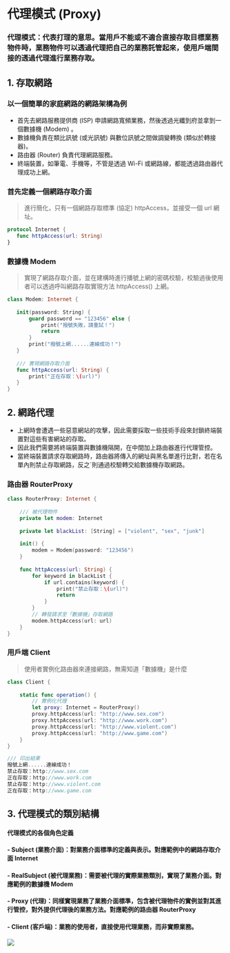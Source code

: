 # 代理模式 (Proxy)

### 代理模式：代表打理的意思。當用戶不能或不適合直接存取目標業務物件時，業務物件可以透過代理把自己的業務託管起來，使用戶端間接的透過代理進行業務存取。

## 1. 存取網路

### 以一個簡單的家庭網路的網路架構為例

- 首先去網路服務提供商 (ISP) 申請網路寬頻業務，然後透過光纖到府並拿到一個數據機 (Modem) 。
- 數據機負責在類比訊號 (或光訊號) 與數位訊號之間做調變轉換 (類似於轉接器)。
- 路由器 (Router) 負責代理網路服務。
- 終端裝置，如筆電、手機等，不管是透過 Wi-Fi 或網路線，都能透過路由器代理成功上網。

### 首先定義一個網路存取介面
 > 進行簡化，只有一個網路存取標準 (協定) httpAccess，並接受一個 url 網址。
 
 ```swift
 protocol Internet {
    func httpAccess(url: String)
}
 ```
 
### 數據機 Modem
 > 實現了網路存取介面，並在建構時進行播號上網的密碼校驗，校驗過後使用者可以透過呼叫網路存取實現方法 httpAccess() 上網。
 
 ```swift
 class Modem: Internet {
    
    init(password: String) {
        guard password == "123456" else {
            print("撥號失敗，請重試！")
            return
        }
        print("撥號上網......連線成功！")
    }
    
    /// 實現網路存取介面
    func httpAccess(url: String) {
        print("正在存取：\(url)")
    }   
}
 ```
 
## 2. 網路代理
- 上網時會遭遇一些惡意網站的攻擊，因此需要採取一些技術手段來封鎖終端裝置對這些有害網站的存取。
- 因此我們需要將終端裝置與數據機隔開，在中間加上路由器進行代理管控。
- 當終端裝置請求存取網路時，路由器將傳入的網址與黑名單進行比對，若在名單內則禁止存取網路，反之ˊ則通過校驗轉交給數據機存取網路。

### 路由器 RouterProxy

```swift
class RouterProxy: Internet {
    
    /// 被代理物件
    private let modem: Internet
    
    private let blackList: [String] = ["violent", "sex", "junk"]
    
    init() {
        modem = Modem(password: "123456")
    }
    
    func httpAccess(url: String) {
        for keyword in blackList {
            if url.contains(keyword) {
                print("禁止存取：\(url)")
                return
            }
        }
        // 轉發請求至「數據機」存取網路
        modem.httpAccess(url: url)
    }   
}
```

### 用戶端 Client
> 使用者實例化路由器來連接網路，無需知道「數據機」是什麼

```swift
class Client {
    
    static func operation() {
        // 實例化代理
        let proxy: Internet = RouterProxy()
        proxy.httpAccess(url: "http://www.sex.com")
        proxy.httpAccess(url: "http://www.work.com")
        proxy.httpAccess(url: "http://www.violent.com")
        proxy.httpAccess(url: "http://www.game.com")
    }
}

/// 印出結果
撥號上網......連線成功！
禁止存取：http://www.sex.com
正在存取：http://www.work.com
禁止存取：http://www.violent.com
正在存取：http://www.game.com
```

## 3. 代理模式的類別結構

#### 代理模式的各個角色定義

#### - Subject (業務介面)：對業務介面標準的定義與表示。對應範例中的網路存取介面 Internet
#### - RealSubject (被代理業務)：需要被代理的實際業務類別，實現了業務介面。對應範例的數據機 Modem
#### - Proxy (代理)：同樣實現業務了業務介面標準，包含被代理物件的實例並對其進行管控，對外提供代理後的業務方法。對應範例的路由器 RouterProxy
#### - Client (客戶端)：業務的使用者，直接使用代理業務，而非實際業務。

![](https://i.imgur.com/bXKnn03.png)


